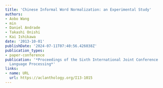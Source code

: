 ```yaml
---
title: 'Chinese Informal Word Normalization: an Experimental Study'
authors:
- Aobo Wang
- min
- Daniel Andrade
- Takashi Onishi
- Kai Ishikawa
date: '2013-10-01'
publishDate: '2024-07-11T07:40:56.426038Z'
publication_types:
- paper-conference
publication: '*Proceedings of the Sixth International Joint Conference on Natural
  Language Processing*'
links:
- name: URL
  url: https://aclanthology.org/I13-1015
---
```

